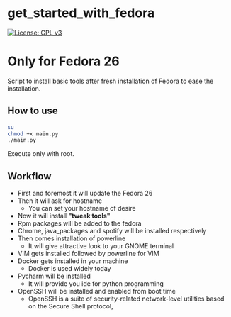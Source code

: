 # get_started_with_fedora
[![License: GPL v3](https://img.shields.io/badge/License-GPL%20v3-blue.svg)](https://www.gnu.org/licenses/gpl-3.0)

# Only for Fedora 26

Script to install basic tools after fresh installation of Fedora to ease the installation.

## How to use

```sh
su
chmod +x main.py
./main.py
```
Execute only with root.

## Workflow
* First and foremost it will update the Fedora 26
* Then it will ask for hostname <br>
  - You can set your hostname of desire
* Now it will install **"tweak tools"**
* Rpm packages will be added to the fedora
* Chrome, java_packages and spotify will be installed respectively
* Then comes installation of powerline <br>
  - It will give attractive look to your GNOME terminal
* VIM gets installed followed by powerline for VIM
* Docker gets installed in your machine<br>
  - Docker is used widely today
* Pycharm will be installed<br>
   - It will provide you ide for python programming
* OpenSSH will be installed and enabled from boot time
  - OpenSSH is a suite of security-related network-level utilities based on the Secure Shell protocol, 
